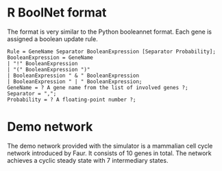 # R BoolNet format #
The format is very similar to the Python booleannet format. Each gene is assigned a boolean update rule.

```
Rule = GeneName Separator BooleanExpression [Separator Probability];
BooleanExpression = GeneName
| "!" BooleanExpression
| "(" BooleanExpression ")"
| BooleanExpression " & " BooleanExpression
| BooleanExpression " | " BooleanExpression;
GeneName = ? A gene name from the list of involved genes ?;
Separator = ",";
Probability = ? A floating-point number ?;

```

# Demo network #

The demo network provided with the simulator is a mammalian cell cycle network introduced by Faur. It consists of 10 genes in total. The network achieves a cyclic steady state with 7 intermediary states.